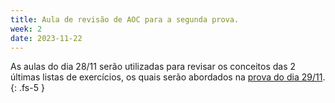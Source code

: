 ```yaml
---
title: Aula de revisão de AOC para a segunda prova.
week: 2
date: 2023-11-22
---
```


As aulas do dia 28/11 serão utilizadas para revisar os conceitos das 2 últimas listas de exercícios, os quais serão abordados na [prova do dia 29/11](https://organizadorif.github.io/COMP4/agenda/).
{: .fs-5 }
